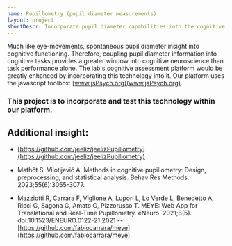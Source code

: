 ```yaml
---
name: Pupillometry (pupil diameter measurements)
layout: project
shortDescr: Incorporate pupil diameter capabilities into the cognitive assessment platform
---
```

Much like eye-movements, spontaneous pupil diameter insight into cognitive functioning. Therefore, coupling pupil diameter information into cognitive tasks provides a greater window into cognitive neuroscience than task performance alone. The lab's cognitive assessment platform would be greatly enhanced by incorporating this technology into it. Our platform uses the javascript toolbox: [www.jsPsych.org](www.jsPsych.org). 

### This project is to incorporate and test this technology within our platform.

## Additional insight:

- [https://github.com/jeeliz/jeelizPupillometry](https://github.com/jeeliz/jeelizPupillometry)

- Mathôt S, Vilotijević A. Methods in cognitive pupillometry: Design, preprocessing, and statistical analysis. Behav Res Methods. 2023;55(6):3055-3077.

- Mazziotti R, Carrara F, Viglione A, Lupori L, Lo Verde L, Benedetto A, Ricci G, Sagona G, Amato G, Pizzorusso T. MEYE: Web App for Translational and Real-Time Pupillometry. eNeuro. 2021;8(5). doi:10.1523/ENEURO.0122-21.2021
-- [https://github.com/fabiocarrara/meye](https://github.com/fabiocarrara/meye)